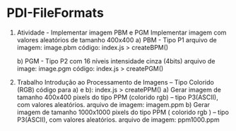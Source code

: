 # PDI-FileFormats

01) Atividade - Implementar imagem PBM e PGM
   Implementar imagem com valores aleatórios de tamanho 400x400
    a) PBM - Tipo P1
    arquivo de imagem: image.pbm
    código: index.js > createBPM()

    b) PGM - Tipo P2 com 16 níveis intensidade cinza (4bits)
    arquivo de image: image.pgm
    código: index.js > createPGM()


3) Trabalho Introdução ao Processamento de Imagens – Tipo Colorido (RGB)
   código para a) e b): index.js > createPPM()
  a) Gerar imagem de tamanho 400x400 pixels do tipo PPM (colorido rgb) – tipo P3(ASCII), com valores aleatórios.
  arquivo de imagem: imagem.ppm
  b) Gerar imagem de tamanho 1000x1000 pixels do tipo PPM ( colorido rgb  ) – tipo P3(ASCII), com valores aleatórios.
  arquivo de imagem: ppm1000.ppm
